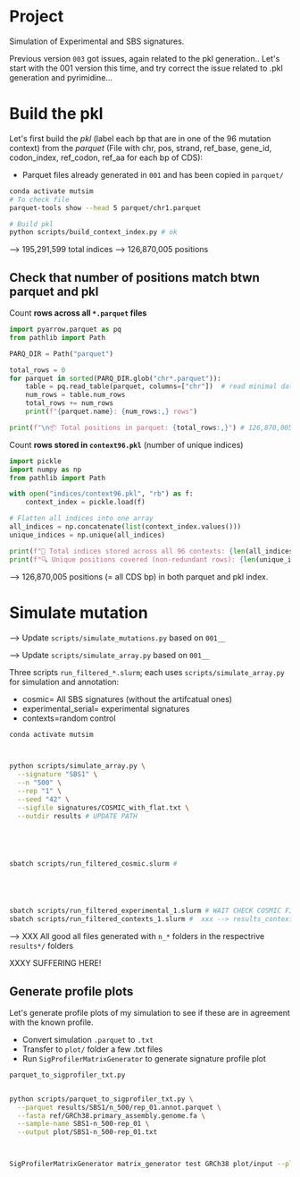 # Project

Simulation of Experimental and SBS signatures.

Previous version `003` got issues, again related to the pkl generation.. Let's start with the 001 version this time, and try correct the issue related to .pkl generation and pyrimidine...





# Build the pkl 

Let's first build the *pkl* (label each bp that are in one of the 96 mutation context) from the *parquet* (File with chr, pos, strand, ref_base, gene_id, codon_index, ref_codon, ref_aa for each bp of CDS):
- Parquet files already generated in `001` and has been copied in `parquet/`


```bash
conda activate mutsim
# To check file
parquet-tools show --head 5 parquet/chr1.parquet 

# Build pkl
python scripts/build_context_index.py # ok
```

--> 195,291,599 total indices
--> 126,870,005 positions


## Check that number of positions match btwn parquet and pkl


Count **rows across all `*.parquet` files**


```python
import pyarrow.parquet as pq
from pathlib import Path

PARQ_DIR = Path("parquet")  

total_rows = 0
for parquet in sorted(PARQ_DIR.glob("chr*.parquet")):
    table = pq.read_table(parquet, columns=["chr"])  # read minimal data
    num_rows = table.num_rows
    total_rows += num_rows
    print(f"{parquet.name}: {num_rows:,} rows")

print(f"\n📦 Total positions in parquet: {total_rows:,}") # 126,870,005
```


Count **rows stored in `context96.pkl`** (number of unique indices)


```python
import pickle
import numpy as np
from pathlib import Path

with open("indices/context96.pkl", "rb") as f:
    context_index = pickle.load(f)

# Flatten all indices into one array
all_indices = np.concatenate(list(context_index.values()))
unique_indices = np.unique(all_indices)

print(f"🧠 Total indices stored across all 96 contexts: {len(all_indices):,}") # 34,210,797
print(f"🔍 Unique positions covered (non-redundant rows): {len(unique_indices):,}") # 126,870,005
```

--> 126,870,005 positions (= all CDS bp) in both parquet and pkl index. 





# Simulate mutation


--> Update `scripts/simulate_mutations.py` based on `001__`

--> Update `scripts/simulate_array.py` based on `001__`

Three scripts `run_filtered_*.slurm`; each uses `scripts/simulate_array.py` for simulation and annotation:
- cosmic= All SBS signatures (without the artifcatual ones)
- experimental_serial= experimental signatures
- contexts=random control



```bash
conda activate mutsim



python scripts/simulate_array.py \
  --signature "SBS1" \
  --n "500" \
  --rep "1" \
  --seed "42" \
  --sigfile signatures/COSMIC_with_flat.txt \
  --outdir results # UPDATE PATH





sbatch scripts/run_filtered_cosmic.slurm # 





sbatch scripts/run_filtered_experimental_1.slurm # WAIT CHECK COSMIC FIRST xxx --> results_experimental/
sbatch scripts/run_filtered_contexts_1.slurm #  xxx --> results_contexts/


```

--> XXX All good all files generated with `n_*` folders in the respectrive `results*/` folders


XXXY SUFFERING HERE!




## Generate profile plots


Let's generate profile plots of my simulation to see if these are in agreement with the known profile.

- Convert simulation `.parquet` to `.txt`
- Transfer to `plot/` folder a few .txt files
- Run `SigProfilerMatrixGenerator` to generate signature profile plot 








```bash
parquet_to_sigprofiler_txt.py


python scripts/parquet_to_sigprofiler_txt.py \
  --parquet results/SBS1/n_500/rep_01.annot.parquet \
  --fasta ref/GRCh38.primary_assembly.genome.fa \
  --sample-name SBS1-n_500-rep_01 \
  --output plot/SBS1-n_500-rep_01.txt




```







```bash
SigProfilerMatrixGenerator matrix_generator test GRCh38 plot/input --plot=TRUE


```





